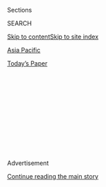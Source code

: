 <div id="app">

<div>

<div>

<div>

<div class="NYTAppHideMasthead css-1q2w90k e1suatyy0">

<div class="section css-ui9rw0 e1suatyy2">

<div class="css-eph4ug er09x8g0">

<div class="css-6n7j50">

</div>

<span class="css-1dv1kvn">Sections</span>

<div class="css-10488qs">

<span class="css-1dv1kvn">SEARCH</span>

</div>

[Skip to content](#site-content)[Skip to site index](#site-index)

</div>

<div id="masthead-section-label" class="css-1wr3we4 eaxe0e00">

[Asia
Pacific](https://www.nytimes3xbfgragh.onion/section/world/asia)

</div>

<div class="css-10698na e1huz5gh0">

</div>

</div>

<div id="masthead-bar-one" class="section hasLinks css-15hmgas e1csuq9d3">

<div class="css-uqyvli e1csuq9d0">

</div>

<div class="css-1uqjmks e1csuq9d1">

</div>

<div class="css-9e9ivx">

[](https://myaccount.nytimes3xbfgragh.onion/auth/login?response_type=cookie&client_id=vi)

</div>

<div class="css-1bvtpon e1csuq9d2">

[Today’s
Paper](https://www.nytimes3xbfgragh.onion/section/todayspaper)

</div>

</div>

</div>

</div>

<div data-aria-hidden="false">

<div id="site-content" data-role="main">

<div>

<div class="css-1aor85t" style="opacity:0.000000001;z-index:-1;visibility:hidden">

<div class="css-1hqnpie">

<div class="css-epjblv">

<span class="css-17xtcya">[Asia
Pacific](/section/world/asia)</span><span class="css-x15j1o">|</span><span class="css-fwqvlz">As
U.S. Looks to Asia, It Sees China
Everywhere</span>

</div>

<div class="css-k008qs">

<div class="css-1iwv8en">

<span class="css-18z7m18"></span>

<div>

</div>

</div>

<span class="css-1n6z4y"></span>

<div class="css-1705lsu">

<div class="css-4xjgmj">

<div class="css-4skfbu" data-role="toolbar" data-aria-label="Social Media Share buttons, Save button, and Comments Panel with current comment count" data-testid="share-tools">

  - 
  - 
  - 
  - 
    
    <div class="css-6n7j50">
    
    </div>

  - 

</div>

</div>

</div>

</div>

</div>

</div>

<div class="css-13pd83m">

</div>

<div id="top-wrapper" class="css-1sy8kpn">

<div id="top-slug" class="css-l9onyx">

Advertisement

</div>

[Continue reading the main
story](#after-top)

<div class="ad top-wrapper" style="text-align:center;height:100%;display:block;min-height:250px">

<div id="top" class="place-ad" data-position="top" data-size-key="top">

</div>

</div>

<div id="after-top">

</div>

</div>

<div id="sponsor-wrapper" class="css-1hyfx7x">

<div id="sponsor-slug" class="css-19vbshk">

Supported by

</div>

[Continue reading the main
story](#after-sponsor)

<div id="sponsor" class="ad sponsor-wrapper" style="text-align:center;height:100%;display:block">

</div>

<div id="after-sponsor">

</div>

</div>

News Analysis

<div class="css-1vkm6nb ehdk2mb0">

# As U.S. Looks to Asia, It Sees China Everywhere

</div>

<div class="css-79elbk" data-testid="photoviewer-wrapper">

<div class="css-z3e15g" data-testid="photoviewer-wrapper-hidden">

</div>

<div class="css-1a48zt4 ehw59r15" data-testid="photoviewer-children">

![<span class="css-16f3y1r e13ogyst0" data-aria-hidden="true">The United
States uses aircraft carriers like the George Washington, which was in
Hong Kong last week, to project power into Asian
waters.</span><span class="css-cnj6d5 e1z0qqy90" itemprop="copyrightHolder"><span class="css-1ly73wi e1tej78p0">Credit...</span><span><span>Bobby
Yip/Reuters</span></span></span>](https://static01.graylady3jvrrxbe.onion/images/2011/11/16/world/ASIA/ASIA-articleLarge.jpg?quality=75&auto=webp&disable=upscale)

</div>

</div>

<div class="css-xt80pu e12qa4dv0">

<div class="css-18e8msd">

<div class="css-vp77d3 epjyd6m0">

<div class="css-1baulvz">

By [<span class="css-1baulvz" itemprop="name">Ian
Johnson</span>](https://www.nytimes3xbfgragh.onion/by/ian-johnson) and
[<span class="css-1baulvz last-byline" itemprop="name">Jackie
Calmes</span>](https://www.nytimes3xbfgragh.onion/by/jackie-calmes)

</div>

</div>

  - Nov. 15,
    2011

  - 
    
    <div class="css-4xjgmj">
    
    <div class="css-d8bdto" data-role="toolbar" data-aria-label="Social Media Share buttons, Save button, and Comments Panel with current comment count" data-testid="share-tools">
    
      - 
      - 
      - 
      - 
        
        <div class="css-6n7j50">
        
        </div>
    
      - 
    
    </div>
    
    </div>

</div>

</div>

<div class="section meteredContent css-1r7ky0e" name="articleBody" itemprop="articleBody">

<div class="css-1fanzo5 StoryBodyCompanionColumn">

<div class="css-53u6y8">

The last time the remote Australian city of Darwin played a significant
role in American military planning was during the early days of World
War II, when Gen. Douglas MacArthur used the port as the base for his
campaign to reclaim the Pacific from the Japanese.

So it was with considerable symbolism that President Obama arrived on
Wednesday in Canberra, Australia’s capital, for a trip that will include
an announcement that the United States plans to use Darwin as a new
center of operations in Asia as it seeks to reassert itself in the
region and grapple with China’s rise.

The United States is taking some first steps — bold in rhetoric, still
mostly modest in practice — to prove to its Asian allies that it intends
to remain a crucial military and economic power in the region as the
wars in Iraq and Afghanistan draw to a close. The new Australian base,
coming after decades in which the Pentagon has been slowly but steadily
reducing its troop presence in Asia, puts American planes and ships
closer to trading corridors in the South China Sea, where some
traditional American allies worry that China is trying to flex its
military muscle.

Over the past year and a half, China has moved to assert territorial
claims in the resource-rich but hotly contested waters near the
Philippines and Vietnam. Many of the region’s smaller countries have
asked Washington to re-engage in the region as a counterweight.

</div>

</div>

<div class="css-1fanzo5 StoryBodyCompanionColumn">

<div class="css-53u6y8">

“The U.S. needs to show the Chinese that they still have the power to
overwhelm them, that they still can prevail if something really wrong
happens,” said Huang Jing, a foreign affairs analyst and visiting
professor at the National University of Singapore. “It’s a hedging
policy.”

For the United States, the more muscular approach toward China has
far-reaching implications, not just geopolitically but also
economically. With Republicans at home calling for punitive measures
against China for its currency and trade practices, Mr. Obama wants to
appear strong in pressing Beijing. He made headway on an ambitious
American plan to create a Pacific free trade zone, known as the
Trans-Pacific Partnership, that, for now, would not include China.

For the Pentagon, which faces sweeping budget cuts in Congress, shifting
its focus toward Asia provides a strong argument against cutting back
its naval presence in the Pacific — something that Defense Secretary
Leon E. Panetta explicitly ruled out in a recent visit to the region. He
and Secretary of State Hillary Rodham Clinton have been prime proponents
of the emphasis on Asia, with Mrs. Clinton shoring up old alliances,
like those with Japan and South Korea, and cultivating new partners,
like India and Indonesia.

Inside the White House, that emphasis has been reinforced by the
president’s national security adviser, Thomas E. Donilon, who has argued
that the United States needs to “rebalance” its strategic emphasis, from
the combat theaters in Iraq and Afghanistan toward Asia, where he
contends that Washington has put too few resources in recent years,
because of its preoccupation with the two wars.

China has become the largest trading partner with most of the countries
in the region, undercutting American economic influence. It also is
projecting military power more broadly than at any other time in modern
history. Its true military budget is not made public, but experts say it
has at least tripled over the past decade, allowing China to strengthen
a relatively weak maritime presence by building more modern ships that
can operate with greater range and arming its first aircraft carrier. It
has shown off what appears to be new stealth aircraft and has bought
advanced weapons from Russia.

</div>

</div>

<div class="css-1fanzo5 StoryBodyCompanionColumn">

<div class="css-53u6y8">

United States military spending remains many times larger than analysts’
projections of China’s real military budget, but much of that has been
sucked into the Afghan and Iraq conflicts. Further, the Obama
administration has committed to cutting $400 billion over 10 years, and
budget battles may result in further cuts.

The American situation widens the opening for a more assertive China.

Earlier last year, Chinese officials warned administration officials
visiting Beijing that China would not tolerate any interference in the
region. This year, Chinese ships or planes began taking more forceful
action. Officials in the Philippines say Chinese forces entered
Philippine waters or airspace six times, including once when a Chinese
frigate fired in the direction of a Philippine fishing boat. Vietnam has
reported that Chinese ships cut the cables of two exploration ships
carrying out seismic surveys.

On Tuesday, Philippine officials said China had recently protested their
plans to explore waters less than 50 miles offshore from the
Philippines, saying the waters fall under its territorial jurisdiction.

</div>

</div>

<div class="css-79elbk" data-testid="photoviewer-wrapper">

<div class="css-z3e15g" data-testid="photoviewer-wrapper-hidden">

</div>

<div class="css-1a48zt4 ehw59r15" data-testid="photoviewer-children">

![<span class="css-16f3y1r e13ogyst0" data-aria-hidden="true">President
Obama was greeted by Prime Minister Julia Gillard of Australia in
Canberra, Australia on
Wednesday.</span><span class="css-cnj6d5 e1z0qqy90" itemprop="copyrightHolder"><span class="css-1ly73wi e1tej78p0">Credit...</span><span>Jason
Reed/Reuters</span></span>](https://static01.graylady3jvrrxbe.onion/images/2011/11/16/world/16obama_337/16obama_337-jumbo.jpg?quality=75&auto=webp&disable=upscale)

</div>

</div>

<div class="css-1fanzo5 StoryBodyCompanionColumn">

<div class="css-53u6y8">

The United States began pushing back last year. A quadrennial Pentagon
review identified several countries in the region as strategic partners.
The United States also began to restore bilateral ties with Myanmar
(formerly Burma) and to promote ties with Indonesia.

Most dramatically, at a regional meeting in Hanoi in the summer of 2010,
Mrs. Clinton emphatically argued that the United States had a vital
interest in maintaining open and peaceful sea lanes in the South China
Sea. She called for all disputes to be settled in international forums.
China’s foreign minister stormed out.

Administration officials have hewed to Mrs. Clinton’s line. “The South
China Sea is a very important maritime common for the entire region” but
also for the United States, Adm. Robert F. Willard, commander of the
United States Pacific Command, told reporters traveling with Mr. Obama.
The navigation lanes account for $5.3 trillion in bilateral annual
trade, of which $1.2 trillion is American, he said.

</div>

</div>

<div class="css-1fanzo5 StoryBodyCompanionColumn">

<div class="css-53u6y8">

Obama administration officials say its stronger role is not just because
of American interests. Benjamin Rhodes, deputy national security adviser
for strategic communications, said Mr. Obama was focusing on “responding
to both the extraordinary interest we have in the region, but also a
demand, an interest from the nations of the region for the United States
to play a role.”

As a sign of this, Mr. Obama will join the leaders of 16 other nations
for the sixth East Asia Summit meeting in Bali this week, the first time
an American president has participated in the forum.

The move is part of a broader strategy to re-embrace multilateralism. In
recent years, Washington had come to view Asian regional groups as
limiting its ability to act, while China embraced regional partnerships
before its rise to regional superpower. Now, those roles appear to have
switched. The United States has “ turned the multilateral tables on
China,” said Carlyle A. Thayer, a professor of international relations
at the Australian Defense Force Academy.

But multilateralism has taken on an aggressive tinge, some analysts
contend. “Beneath the surface they’re becoming an arena for subtle but,
for the region, quite unnerving power plays and influence games between
the U.S. and China,” said one analyst in Washington, Michael Green of
the Center for Strategic and International Studies.

The more robust American position is proving difficult for many in China
to accept.

Global Times, a subsidiary of the Communist Party’s flagship newspaper,
People’s Daily, wrote Tuesday that the United States was trying to “form
a gang” against China’s territorial claims on the South China Sea.

Many Chinese have grown angry over the American moves in the region,
which are frequently reported and heavily criticized in the
state-controlled press.

“The United States is trying to use the small nations as marionettes,”
said Ge Fen, a Hangzhou-based television producer. “It’s trying to hide
behind them to encircle China.”

</div>

</div>

<div class="css-1fanzo5 StoryBodyCompanionColumn">

<div class="css-53u6y8">

But many more sober voices are also present.

“If the Chinese government is clever, it would do well to think about
the reason why the U.S. is suddenly so popular in the region,” said Shi
Yinhong, director of the Center on American Studies at the Renmin
University in Beijing. “Is it because China has not been good enough
when it comes to diplomacy with its neighboring countries?”

There are some signs that China may be adjusting its policies to answer
such criticism. Over the past few months, it has shown a renewed
willingness to strike more cooperative deals with its neighbors. Last
week, it announced that it would join its southeastern neighbors in
combating pirates on the lower Mekong River. In July, China set
guidelines for implementing a “declaration on conduct” with Southeast
Asian nations over the resolution of disputes in the South China Sea.

“We’re back in a cautiously optimistic position,” Professor Thayer said.

</div>

</div>

</div>

<div>

</div>

<div>

</div>

<div>

</div>

<div>

<div id="bottom-wrapper" class="css-1ede5it">

<div id="bottom-slug" class="css-l9onyx">

Advertisement

</div>

[Continue reading the main
story](#after-bottom)

<div id="bottom" class="ad bottom-wrapper" style="text-align:center;height:100%;display:block;min-height:90px">

</div>

<div id="after-bottom">

</div>

</div>

</div>

</div>

</div>

## Site Index

<div>

</div>

## Site Information Navigation

  - [© <span>2020</span> <span>The New York Times
    Company</span>](https://help.nytimes3xbfgragh.onion/hc/en-us/articles/115014792127-Copyright-notice)

<!-- end list -->

  - [NYTCo](https://www.nytco.com/)
  - [Contact
    Us](https://help.nytimes3xbfgragh.onion/hc/en-us/articles/115015385887-Contact-Us)
  - [Work with us](https://www.nytco.com/careers/)
  - [Advertise](https://nytmediakit.com/)
  - [T Brand Studio](http://www.tbrandstudio.com/)
  - [Your Ad
    Choices](https://www.nytimes3xbfgragh.onion/privacy/cookie-policy#how-do-i-manage-trackers)
  - [Privacy](https://www.nytimes3xbfgragh.onion/privacy)
  - [Terms of
    Service](https://help.nytimes3xbfgragh.onion/hc/en-us/articles/115014893428-Terms-of-service)
  - [Terms of
    Sale](https://help.nytimes3xbfgragh.onion/hc/en-us/articles/115014893968-Terms-of-sale)
  - [Site
    Map](https://spiderbites.nytimes3xbfgragh.onion)
  - [Help](https://help.nytimes3xbfgragh.onion/hc/en-us)
  - [Subscriptions](https://www.nytimes3xbfgragh.onion/subscription?campaignId=37WXW)

</div>

</div>

</div>

</div>
